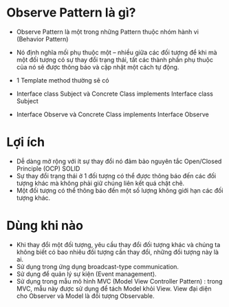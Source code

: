 # Observe Pattern là gì?

* Observe Pattern là một trong những Pattern thuộc nhóm hành vi (Behavior Pattern)
* Nó định nghĩa mối phụ thuộc một – nhiều giữa các đối tượng để khi mà một đối tượng có sự thay đổi trạng thái, tất các thành phần phụ thuộc của nó sẽ được thông báo và cập nhật một cách tự động.

* 1 Template method thường sẽ có 
* Interface class Subject và Concrete Class implements Interface class Subject 
* Interface Observe và Concrete Class implements Interface Observe

# Lợi ích 
* Dễ dàng mở rộng với ít sự thay đổi nó đảm bảo nguyên tắc Open/Closed Principle (OCP) SOLID
* Sự thay đổi trạng thái ở 1 đối tượng có thể được thông báo đến các đối tượng khác mà không phải giữ chúng liên kết quá chặt chẽ.
* Một đối tượng có thể thông báo đến một số lượng không giới hạn các đối tượng khác.

# Dùng khi nào
* Khi thay đổi một đối tượng, yêu cầu thay đổi đối tượng khác và chúng ta không biết có bao nhiêu đối tượng cần thay đổi, những đối tượng này là ai.
* Sử dụng trong ứng dụng broadcast-type communication.
* Sử dụng để quản lý sự kiện (Event management).
* Sử dụng trong mẫu mô hình MVC (Model View Controller Pattern) : trong MVC, mẫu này được sử dụng để tách Model khỏi View. View đại diện cho Observer và Model là đối tượng Observable.